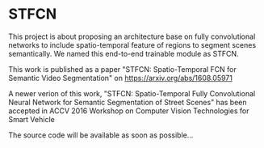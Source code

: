 # STFCN
This project is about proposing an architecture base on fully convolutional networks to include spatio-temporal feature of regions to segment scenes semantically. We named this end-to-end trainable module as STFCN.

This work is published as a paper "STFCN: Spatio-Temporal FCN for Semantic Video Segmentation" on https://arxiv.org/abs/1608.05971

A newer verion of this work, "STFCN: Spatio-Temporal Fully Convolutional Neural Network for Semantic Segmentation of Street Scenes" has been accepted in ACCV 2016 Workshop on Computer Vision Technologies for Smart Vehicle

The source code will be available as soon as possible...
